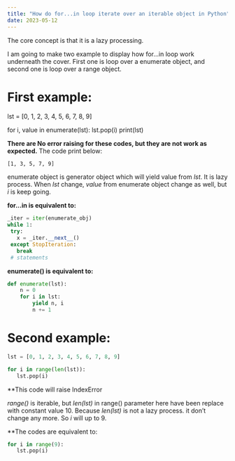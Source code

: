 ```yaml
---
title: "How do for...in loop iterate over an iterable object in Python"
date: 2023-05-12
---
```



The core concept is that it is a lazy processing.

I am going to make two example to display how for...in loop work underneath the cover.
First one is loop over a enumerate object, and second one is loop over a range object.

# First example:

lst = [0, 1, 2, 3, 4, 5, 6, 7, 8, 9]

for i, value in enumerate(lst):
   lst.pop(i)
print(lst)

**There are No error raising for these codes, but they are not work as expected.**
The code print below:

```
[1, 3, 5, 7, 9] 
```

enumerate object is generator object which will yield value from *lst*. It is lazy process. 
When *lst* change, *value* from enumerate object change as well, but *i* is keep going. 

**for...in is equivalent to:**

```python
_iter = iter(enumerate_obj) 
while 1:
 try:
   x = _iter.__next__() 
 except StopIteration:
   break
 # statements
```

**enumerate() is equivalent to:**

```python
def enumerate(lst):
    n = 0
    for i in lst:
        yield n, i
        n += 1
```

# Second example:  
```python
lst = [0, 1, 2, 3, 4, 5, 6, 7, 8, 9]

for i in range(len(lst)):
   lst.pop(i)
```

**This code will raise IndexError

*range()* is iterable, but *len(lst)* in range() parameter here have been replace with constant value 10. Because *len(lst)* is not a lazy process. it don’t change any more. So *i* will up to 9. 

**The codes are equivalent to:

```python
for i in range(9):
   lst.pop(i)
```
